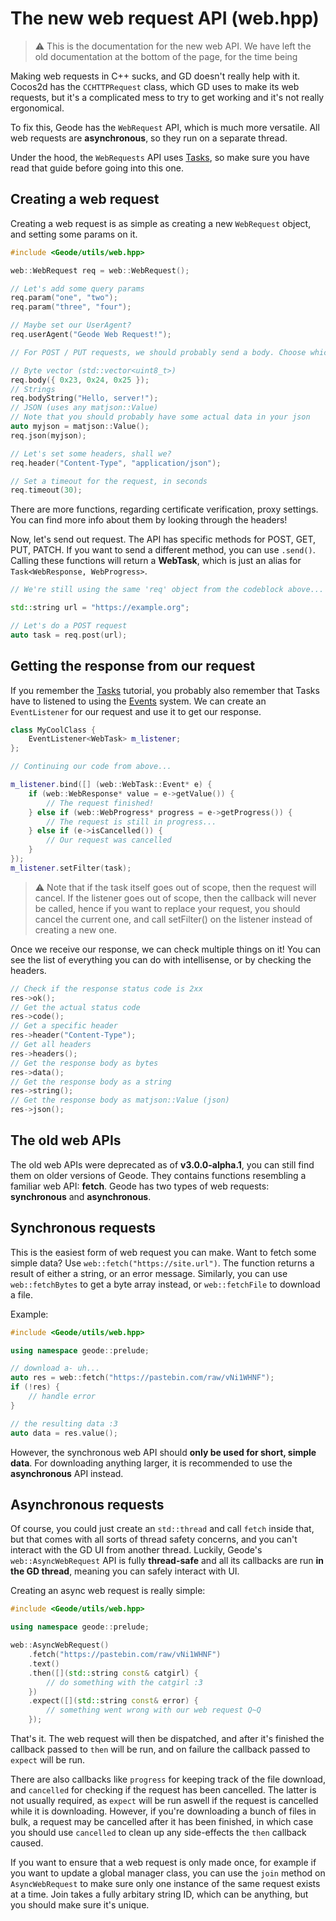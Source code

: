 # The new web request API (web.hpp)

> :warning: This is the documentation for the new web API. We have left the old documentation at the bottom of the page, for the time being

Making web requests in C++ sucks, and GD doesn't really help with it. Cocos2d has the `CCHTTPRequest` class, which GD uses to make its web requests, but it's a complicated mess to try to get working and it's not really ergonomical.

To fix this, Geode has the `WebRequest` API, which is much more versatile. All web requests are **asynchronous**, so they run on a separate thread.

Under the hood, the `WebRequests` API uses [Tasks](/tutorials/tasks), so make sure you have read that guide before going into this one.

## Creating a web request

Creating a web request is as simple as creating a new `WebRequest` object, and setting some params on it.

```cpp
#include <Geode/utils/web.hpp>

web::WebRequest req = web::WebRequest();

// Let's add some query params
req.param("one", "two");
req.param("three", "four");

// Maybe set our UserAgent?
req.userAgent("Geode Web Request!");

// For POST / PUT requests, we should probably send a body. Choose whichever suits your needs

// Byte vector (std::vector<uint8_t>)
req.body({ 0x23, 0x24, 0x25 });
// Strings
req.bodyString("Hello, server!");
// JSON (uses any matjson::Value)
// Note that you should probably have some actual data in your json
auto myjson = matjson::Value();
req.json(myjson);

// Let's set some headers, shall we?
req.header("Content-Type", "application/json");

// Set a timeout for the request, in seconds
req.timeout(30);
```

There are more functions, regarding certificate verification, proxy settings. You can find more info about them by looking through the headers!

Now, let's send out request. The API has specific methods for POST, GET, PUT, PATCH. If you want to send a different method, you can use `.send()`. Calling these functions will return a **WebTask**, which is just an alias for `Task<WebResponse, WebProgress>`.

```cpp
// We're still using the same 'req' object from the codeblock above...

std::string url = "https://example.org";

// Let's do a POST request
auto task = req.post(url);
```

## Getting the response from our request

If you remember the [Tasks](/tutorials/tasks) tutorial, you probably also remember that Tasks have to listened to using the [Events](/tutorials/events) system. We can create an `EventListener` for our request and use it to get our response.

```cpp
class MyCoolClass {
    EventListener<WebTask> m_listener;
};

// Continuing our code from above...

m_listener.bind([] (web::WebTask::Event* e) {
    if (web::WebResponse* value = e->getValue()) {
        // The request finished!
    } else if (web::WebProgress* progress = e->getProgress()) {
        // The request is still in progress...
    } else if (e->isCancelled()) {
        // Our request was cancelled
    }
});
m_listener.setFilter(task);
```

> :warning: Note that if the task itself goes out of scope, then the request will cancel. If the listener goes out of scope, then the callback will never be called, hence if you want to replace your request, you should cancel the current one, and call setFilter() on the listener instead of creating a new one.

Once we receive our response, we can check multiple things on it! You can see the list of everything you can do with intellisense, or by checking the headers.

```cpp
// Check if the response status code is 2xx
res->ok();
// Get the actual status code
res->code();
// Get a specific header
res->header("Content-Type");
// Get all headers
res->headers();
// Get the response body as bytes
res->data();
// Get the response body as a string
res->string();
// Get the response body as matjson::Value (json)
res->json();
```

## The old web APIs

The old web APIs were deprecated as of **v3.0.0-alpha.1**, you can still find them on older versions of Geode. They contains functions resembling a familiar web API: **fetch**. Geode has two types of web requests: **synchronous** and **asynchronous**.

## Synchronous requests

This is the easiest form of web request you can make. Want to fetch some simple data? Use `web::fetch("https://site.url")`. The function returns a result of either a string, or an error message. Similarly, you can use `web::fetchBytes` to get a byte array instead, or `web::fetchFile` to download a file.

Example:

```cpp
#include <Geode/utils/web.hpp>

using namespace geode::prelude;

// download a- uh...
auto res = web::fetch("https://pastebin.com/raw/vNi1WHNF");
if (!res) {
    // handle error
}

// the resulting data :3
auto data = res.value();

```

However, the synchronous web API should **only be used for short, simple data**. For downloading anything larger, it is recommended to use the **asynchronous** API instead.

## Asynchronous requests

Of course, you could just create an `std::thread` and call `fetch` inside that, but that comes with all sorts of thread safety concerns, and you can't interact with the GD UI from another thread. Luckily, Geode's `web::AsyncWebRequest` API is fully **thread-safe** and all its callbacks are run **in the GD thread**, meaning you can safely interact with UI.

Creating an async web request is really simple:

```cpp
#include <Geode/utils/web.hpp>

using namespace geode::prelude;

web::AsyncWebRequest()
    .fetch("https://pastebin.com/raw/vNi1WHNF")
    .text()
    .then([](std::string const& catgirl) {
        // do something with the catgirl :3
    })
    .expect([](std::string const& error) {
        // something went wrong with our web request Q~Q
    });
```

That's it. The web request will then be dispatched, and after it's finished the callback passed to `then` will be run, and on failure the callback passed to `expect` will be run.

There are also callbacks like `progress` for keeping track of the file download, and `cancelled` for checking if the request has been cancelled. The latter is not usually required, as `expect` will be run aswell if the request is cancelled while it is downloading. However, if you're downloading a bunch of files in bulk, a request may be cancelled after it has been finished, in which case you should use `cancelled` to clean up any side-effects the `then` callback caused.

If you want to ensure that a web request is only made once, for example if you want to update a global manager class, you can use the `join` method on `AsyncWebRequest` to make sure only one instance of the same request exists at a time. Join takes a fully arbitary string ID, which can be anything, but you should make sure it's unique.

